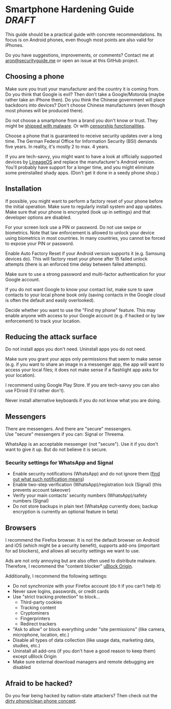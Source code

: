 # Smartphone Hardening Guide *DRAFT*
This guide should be a practical guide with concrete recommendations.
Its focus is on Android phones, even though most points are also valid for iPhones.

Do you have suggestions, improvements, or comments? Contact me at aron@securityguide.me or open an issue at this GitHub project.

## Choosing a phone 
Make sure you trust your manufacturer and the country it is coming from. Do you think that Google is evil? Then don't take a Google/Motorola (maybe rather take an iPhone then). Do you think the Chinese government will place backdoors into devices? Don't choose Chinese manufacturers (even though most phones will be produced there).

Do not choose a smartphone from a brand you don't know or trust. They might be [shipped with malware](https://www.cnet.com/tech/mobile/these-cheap-phones-are-costing-you-your-privacy/). Or with [censorship functionalities](https://www.independent.co.uk/life-style/gadgets-and-tech/xiaomi-phones-blacklist-censorship-lithuania-b1926365.html).

Choose a phone that is guaranteed to receive security updates over a long time. The German Federal Office for Information Security (BSI) demands five years. In reality, it's mostly 2 to max. 4 years.

If you are tech-savvy, you might want to have a look at officially supported devices by [LineageOS](https://wiki.lineageos.org/devices/) and replace the manufacturer's Android version. You'll probably have support for a longer time, and you might eliminate some preinstalled shady apps. (Don't get it done in a seedy phone shop.)

## Installation
If possible, you might want to perform a factory reset of your phone before the initial operation. Make sure to regularly install system and app updates.  
Make sure that your phone is encrypted (look up in settings) and that developer options are disabled.

For your screen lock use a PIN or password. Do not use swipe or biometrics. Note that law enforcement is allowed to unlock your device using biometrics in most countries. In many countries, you cannot be forced to expose your PIN or password.

Enable Auto Factory Reset if your Android version supports it (e.g. Samsung devices do). This will factory reset your phone after 15 failed unlock attempts (there is an enforced time delay between failed attempts).

Make sure to use a strong password and multi-factor authentication for your Google account.

If you do not want Google to know your contact list, make sure to save contacts to your local phone book only (saving contacts in the Google cloud is often the default and easily overlooked).

Decide whether you want to use the "Find my phone" feature. This may enable anyone with access to your Google account (e.g. if hacked or by law enforcement) to track your location.

## Reducing the attack surface
Do not install apps you don't need. Uninstall apps you do not need.

Make sure you grant your apps only permissions that seem to make sense (e.g. if you want to share an image in a messenger app, the app will want to access your local files; it does not make sense if a flashlight app asks for your location).

I recommend using Google Play Store. If you are tech-savvy you can also use FDroid (I'd rather don't).

Never install alternative keyboards if you do not know what you are doing.

## Messengers
There are messengers. And there are "secure" messengers.  
Use "secure" messengers if you can: Signal or Threema.

WhatsApp is an acceptable messenger (not "secure"). Use it if you don't want to give it up. But do not believe it is secure.

### Security settings for WhatsApp and Signal
* Enable security notifications (WhatsApp) and do not ignore them ([find out what such notification means](https://securityguide.me/issues/how-messenger-apps-get-compromised))
* Enable two-step verification (WhatsApp)/registration lock (Signal) (this prevents account takeover)
* Verify your main contacts' security numbers (WhatsApp)/safety numbers (Signal)
* Do not store backups in plain text (WhatsApp currently does; backup encryption is currently an optional feature in beta)

## Browsers
I recommend the Firefox browser. It is not the default browser on Android and iOS (which might be a security benefit), supports add-ons (important for ad blockers), and allows all security settings we want to use.

Ads are not only annoying but are also often used to distribute malware. Therefore, I recommend the "content blocker" [uBlock Origin](https://addons.mozilla.org/en/firefox/addon/ublock-origin/).

Additionally, I recommend the following settings:
* Do not synchronize with your Firefox account (do it if you can't help it)
* Never save logins, passwords, or credit cards
* Use "strict tracking protection" to block...
  * Third-party cookies
  * Tracking content
  * Cryptominers
  * Fingerprinters
  * Redirect trackers
* "Ask to allow" or block everything under "site permissions" (like camera, microphone, location, etc.)
* Disable all types of data collection (like usage data, marketing data, studies, etc.)
* Uninstall all add-ons (if you don't have a good reason to keep them) except uBlock Origin
* Make sure external download managers and remote debugging are disabled

## Afraid to be hacked?
Do you fear being hacked by nation-state attackers? Then check out the [dirty phone/clean phone concept](clean_dirty_concept.md).